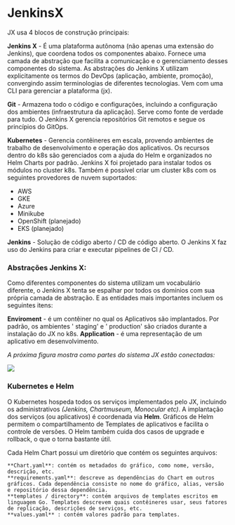 # JenkinsX

JX usa 4 blocos de construção principais:

**Jenkins X** - É uma plataforma autônoma (não apenas uma extensão do Jenkins), que coordena todos os componentes abaixo. Fornece uma camada de abstração que facilita a comunicação e o gerenciamento desses componentes do sistema. As abstrações do Jenkins X utilizam explicitamente os termos do DevOps (aplicação, ambiente, promoção), convergindo assim terminologias de diferentes tecnologias. Vem com uma CLI para gerenciar a plataforma (jx).

**Git** - Armazena todo o código e configurações, incluindo a configuração dos ambientes (infraestrutura da aplicação). Serve como fonte de verdade para tudo. O Jenkins X gerencia repositórios Git remotos e segue os princípios do GitOps.

**Kubernetes** - Gerencia contêineres em escala, provendo ambientes de trabalho de desenvolvimento e operação dos aplicativos. Os recursos dentro do k8s são gerenciados com a ajuda do Helm e organizados no Helm Charts por padrão. Jenkins X foi projetado para instalar todos os módulos no cluster k8s. Também é possível criar um cluster k8s com os seguintes provedores de nuvem suportados:

- AWS
- GKE
- Azure
- Minikube
- OpenShift (planejado)
- EKS (planejado)

**Jenkins** - Solução de código aberto / CD de código aberto. O Jenkins X faz uso do Jenkins para criar e executar pipelines de CI / CD.

### Abstrações Jenkins X:

Como diferentes componentes do sistema utilizam um vocabulário diferente, o Jenkins X tenta se espalhar por todos os domínios com sua própria camada de abstração. E as entidades mais importantes incluem os seguintes itens:

**Enviroment** - é um contêiner no qual os Aplicativos são implantados. Por padrão, os ambientes ' staging' e ' production' são criados durante a instalação do JX no k8s.
**Application** - é uma representação de um aplicativo em desenvolvimento.

*A próxima figura mostra como partes do sistema JX estão conectadas:*

<img src="https://i.imgur.com/oniXq7h.png">


### Kubernetes e Helm

O Kubernetes hospeda todos os serviços implementados pelo JX, incluindo os administrativos *(Jenkins, Chartmuseum, Monocular etc)*. A implantação dos serviços (ou aplicativos) é coordenada via **Helm**. Gráficos de Helm permitem o compartilhamento de Templates de aplicativos e facilita o controle de versões. O Helm também cuida dos casos de upgrade e rollback, o que o torna bastante útil.

Cada Helm Chart possui um diretório que contém os seguintes arquivos:

	**Chart.yaml**: contém os metadados do gráfico, como nome, versão, descrição, etc.
	**requirements.yaml**: descreve as dependências do Chart em outros gráficos. Cada dependência consiste no nome do gráfico, alias, versão e repositório dessa dependência.
	**templates / directory**: contém arquivos de templates escritos em linguagem Go. Templates descrevem quais contêineres usar, seus fatores de replicação, descrições de serviços, etc.
	**values.yaml** : contém valores padrão para templates.
	